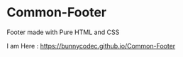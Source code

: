 # Common-Footer
Footer made with Pure HTML and CSS

I am Here : https://bunnycodec.github.io/Common-Footer
